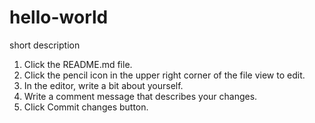 # hello-world
short description

1. Click the README.md file.
2. Click the pencil icon in the upper right corner of the file view to edit.
3. In the editor, write a bit about yourself.
4. Write a comment message that describes your changes.
5. Click Commit changes button.

